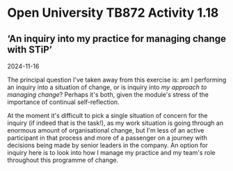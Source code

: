 # Open University TB872 Activity 1.18
## ‘An inquiry into my practice for managing change with STiP’

2024-11-16

The principal question I've taken away from this exercise is: am I performing an inquiry into a situation of change, or is inquiry into *my approach to managing change*? Perhaps it's both, given the module's stress of the importance of continual self-reflection.

At the moment it's difficult to pick a single situation of concern for the inquiry (if indeed that is the task!), as my work situation is going through an enormous amount of organisational change, but I'm less of an active participant in that process and more of a passenger on a journey with decisions being made by senior leaders in the company. An option for inquiry here is to look into how I manage  my practice and my team's role throughout this programme of change.